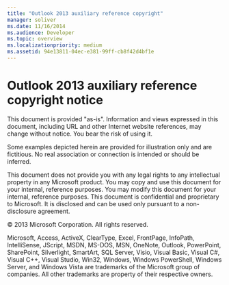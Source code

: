 ```yaml
---
title: "Outlook 2013 auxiliary reference copyright"
manager: soliver
ms.date: 11/16/2014
ms.audience: Developer
ms.topic: overview
ms.localizationpriority: medium
ms.assetid: 94e13811-04ec-e381-99ff-cb8f42d4bf1e
---
```


# Outlook 2013 auxiliary reference copyright notice

This document is provided "as-is". Information and views expressed in this document, including URL and other Internet website references, may change without notice. You bear the risk of using it.
  
Some examples depicted herein are provided for illustration only and are fictitious. No real association or connection is intended or should be inferred.
  
This document does not provide you with any legal rights to any intellectual property in any Microsoft product. You may copy and use this document for your internal, reference purposes. You may modify this document for your internal, reference purposes. This document is confidential and proprietary to Microsoft. It is disclosed and can be used only pursuant to a non-disclosure agreement.
  
© 2013 Microsoft Corporation. All rights reserved.
  
Microsoft, Access, ActiveX, ClearType, Excel, FrontPage, InfoPath, IntelliSense, JScript, MSDN, MS-DOS, MSN, OneNote, Outlook, PowerPoint, SharePoint, Silverlight, SmartArt, SQL Server, Visio, Visual Basic, Visual C#, Visual C++, Visual Studio, Win32, Windows, Windows PowerShell, Windows Server, and Windows Vista are trademarks of the Microsoft group of companies. All other trademarks are property of their respective owners.

